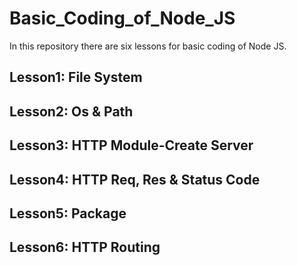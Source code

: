 # Basic_Coding_of_Node_JS

In this repository there are six lessons for basic coding of Node JS.

## Lesson1: File System

## Lesson2: Os & Path

## Lesson3: HTTP Module-Create Server

## Lesson4: HTTP Req, Res & Status Code

## Lesson5: Package

## Lesson6: HTTP Routing

